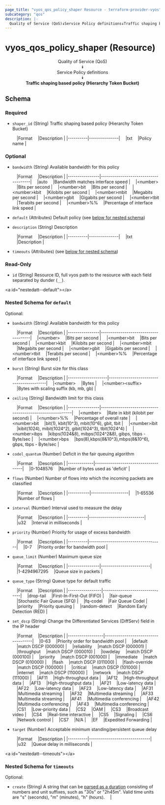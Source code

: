 ```yaml
---
page_title: "vyos_qos_policy_shaper Resource - terraform-provider-vyos"
subcategory: "qos"
description: |-
  Quality of Service (QoS)⯯Service Policy definitions⯯Traffic shaping based policy (Hierarchy Token Bucket)
---
```


# vyos_qos_policy_shaper (Resource)
<center>

Quality of Service (QoS)  
⯯  
Service Policy definitions  
⯯  
**Traffic shaping based policy (Hierarchy Token Bucket)**


</center>

## Schema

### Required

- `shaper_id` (String) Traffic shaping based policy (Hierarchy Token Bucket)

    &emsp;|Format  &emsp;|Description  |
    |----------|---------------|
    &emsp;|txt     &emsp;|Policy name  |

### Optional

- `bandwidth` (String) Available bandwidth for this policy

    &emsp;|Format        &emsp;|Description                         |
    |----------------|--------------------------------------|
    &emsp;|auto          &emsp;|Bandwidth matches interface speed   |
    &emsp;|&lt;number&gt;      &emsp;|Bits per second                     |
    &emsp;|&lt;number&gt;bit   &emsp;|Bits per second                     |
    &emsp;|&lt;number&gt;kbit  &emsp;|Kilobits per second                 |
    &emsp;|&lt;number&gt;mbit  &emsp;|Megabits per second                 |
    &emsp;|&lt;number&gt;gbit  &emsp;|Gigabits per second                 |
    &emsp;|&lt;number&gt;tbit  &emsp;|Terabits per second                 |
    &emsp;|&lt;number&gt;%%    &emsp;|Percentage of interface link speed  |
- `default` (Attributes) Default policy (see [below for nested schema](#nestedatt--default))
- `description` (String) Description

    &emsp;|Format  &emsp;|Description  |
    |----------|---------------|
    &emsp;|txt     &emsp;|Description  |
- `timeouts` (Attributes) (see [below for nested schema](#nestedatt--timeouts))

### Read-Only

- `id` (String) Resource ID, full vyos path to the resource with each field separated by dunder (`__`).

&lt;a id=&#34;nestedatt--default&#34;&gt;&lt;/a&gt;
### Nested Schema for `default`

Optional:

- `bandwidth` (String) Available bandwidth for this policy

    &emsp;|Format        &emsp;|Description                         |
    |----------------|--------------------------------------|
    &emsp;|&lt;number&gt;      &emsp;|Bits per second                     |
    &emsp;|&lt;number&gt;bit   &emsp;|Bits per second                     |
    &emsp;|&lt;number&gt;kbit  &emsp;|Kilobits per second                 |
    &emsp;|&lt;number&gt;mbit  &emsp;|Megabits per second                 |
    &emsp;|&lt;number&gt;gbit  &emsp;|Gigabits per second                 |
    &emsp;|&lt;number&gt;tbit  &emsp;|Terabits per second                 |
    &emsp;|&lt;number&gt;%%    &emsp;|Percentage of interface link speed  |
- `burst` (String) Burst size for this class

    &emsp;|Format            &emsp;|Description                             |
    |--------------------|------------------------------------------|
    &emsp;|&lt;number&gt;          &emsp;|Bytes                                   |
    &emsp;|&lt;number&gt;&lt;suffix&gt;  &emsp;|Bytes with scaling suffix (kb, mb, gb)  |
- `ceiling` (String) Bandwidth limit for this class

    &emsp;|Format        &emsp;|Description                                              |
    |----------------|-----------------------------------------------------------|
    &emsp;|&lt;number&gt;      &emsp;|Rate in kbit (kilobit per second)                        |
    &emsp;|&lt;number&gt;%%    &emsp;|Percentage of overall rate                               |
    &emsp;|&lt;number&gt;bit   &emsp;|bit(1), kbit(10^3), mbit(10^6), gbit, tbit               |
    &emsp;|&lt;number&gt;ibit  &emsp;|kibit(1024), mibit(1024^2), gibit(1024^3), tbit(1024^4)  |
    &emsp;|&lt;number&gt;ibps  &emsp;|kibps(1024&amp;8), mibps(1024^2&amp;8), gibps, tibps - Byte/sec  |
    &emsp;|&lt;number&gt;bps   &emsp;|bps(8),kbps(8&amp;10^3),mbps(8&amp;10^6), gbps, tbps - Byte/sec  |
- `codel_quantum` (Number) Deficit in the fair queuing algorithm

    &emsp;|Format     &emsp;|Description                        |
    |-------------|-------------------------------------|
    &emsp;|0-1048576  &emsp;|Number of bytes used as &#39;deficit&#39;  |
- `flows` (Number) Number of flows into which the incoming packets are classified

    &emsp;|Format   &emsp;|Description      |
    |-----------|-------------------|
    &emsp;|1-65536  &emsp;|Number of flows  |
- `interval` (Number) Interval used to measure the delay

    &emsp;|Format  &emsp;|Description               |
    |----------|----------------------------|
    &emsp;|u32     &emsp;|Interval in milliseconds  |
- `priority` (Number) Priority for usage of excess bandwidth

    &emsp;|Format  &emsp;|Description                        |
    |----------|-------------------------------------|
    &emsp;|0-7     &emsp;|Priority order for bandwidth pool  |
- `queue_limit` (Number) Maximum queue size

    &emsp;|Format        &emsp;|Description            |
    |----------------|-------------------------|
    &emsp;|1-4294967295  &emsp;|Queue size in packets  |
- `queue_type` (String) Queue type for default traffic

    &emsp;|Format         &emsp;|Description                   |
    |-----------------|--------------------------------|
    &emsp;|drop-tail      &emsp;|First-In-First-Out (FIFO)     |
    &emsp;|fair-queue     &emsp;|Stochastic Fair Queue (SFQ)   |
    &emsp;|fq-codel       &emsp;|Fair Queue Codel              |
    &emsp;|priority       &emsp;|Priority queuing              |
    &emsp;|random-detect  &emsp;|Random Early Detection (RED)  |
- `set_dscp` (String) Change the Differentiated Services (DiffServ) field in the IP header

    &emsp;|Format          &emsp;|Description                        |
    |------------------|-------------------------------------|
    &emsp;|0-63            &emsp;|Priority order for bandwidth pool  |
    &emsp;|default         &emsp;|match DSCP (000000)                |
    &emsp;|reliability     &emsp;|match DSCP (000001)                |
    &emsp;|throughput      &emsp;|match DSCP (000010)                |
    &emsp;|lowdelay        &emsp;|match DSCP (000100)                |
    &emsp;|priority        &emsp;|match DSCP (001000)                |
    &emsp;|immediate       &emsp;|match DSCP (010000)                |
    &emsp;|flash           &emsp;|match DSCP (011000)                |
    &emsp;|flash-override  &emsp;|match DSCP (100000)                |
    &emsp;|critical        &emsp;|match DSCP (101000)                |
    &emsp;|internet        &emsp;|match DSCP (110000)                |
    &emsp;|network         &emsp;|match DSCP (111000)                |
    &emsp;|AF11            &emsp;|High-throughput data               |
    &emsp;|AF12            &emsp;|High-throughput data               |
    &emsp;|AF13            &emsp;|High-throughput data               |
    &emsp;|AF21            &emsp;|Low-latency data                   |
    &emsp;|AF22            &emsp;|Low-latency data                   |
    &emsp;|AF23            &emsp;|Low-latency data                   |
    &emsp;|AF31            &emsp;|Multimedia streaming               |
    &emsp;|AF32            &emsp;|Multimedia streaming               |
    &emsp;|AF33            &emsp;|Multimedia streaming               |
    &emsp;|AF41            &emsp;|Multimedia conferencing            |
    &emsp;|AF42            &emsp;|Multimedia conferencing            |
    &emsp;|AF43            &emsp;|Multimedia conferencing            |
    &emsp;|CS1             &emsp;|Low-priority data                  |
    &emsp;|CS2             &emsp;|OAM                                |
    &emsp;|CS3             &emsp;|Broadcast video                    |
    &emsp;|CS4             &emsp;|Real-time interactive              |
    &emsp;|CS5             &emsp;|Signaling                          |
    &emsp;|CS6             &emsp;|Network control                    |
    &emsp;|CS7             &emsp;|N/A                                |
    &emsp;|EF              &emsp;|Expedited Forwarding               |
- `target` (Number) Acceptable minimum standing/persistent queue delay

    &emsp;|Format  &emsp;|Description                  |
    |----------|-------------------------------|
    &emsp;|u32     &emsp;|Queue delay in milliseconds  |


&lt;a id=&#34;nestedatt--timeouts&#34;&gt;&lt;/a&gt;
### Nested Schema for `timeouts`

Optional:

- `create` (String) A string that can be [parsed as a duration](https://pkg.go.dev/time#ParseDuration) consisting of numbers and unit suffixes, such as &#34;30s&#34; or &#34;2h45m&#34;. Valid time units are &#34;s&#34; (seconds), &#34;m&#34; (minutes), &#34;h&#34; (hours).  &emsp;|
